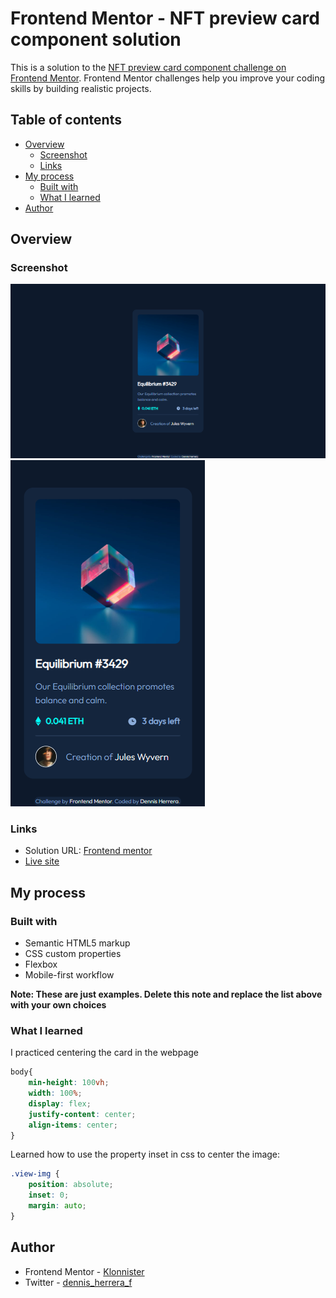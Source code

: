 # Frontend Mentor - NFT preview card component solution

This is a solution to the [NFT preview card component challenge on Frontend Mentor](https://www.frontendmentor.io/challenges/nft-preview-card-component-SbdUL_w0U). Frontend Mentor challenges help you improve your coding skills by building realistic projects. 

## Table of contents

- [Overview](#overview)
  - [Screenshot](#screenshot)
  - [Links](#links)
- [My process](#my-process)
  - [Built with](#built-with)
  - [What I learned](#what-i-learned)
- [Author](#author)

## Overview

### Screenshot

![1440px](src/screenshots/1440px.png)
![375px](src/screenshots/375px.png)

### Links

- Solution URL: [Frontend mentor](https://www.frontendmentor.io/profile/Klonnister/solutions)
- [Live site](https://klonnister.github.io/NFT-preview-card/)

## My process

### Built with

- Semantic HTML5 markup
- CSS custom properties
- Flexbox
- Mobile-first workflow

**Note: These are just examples. Delete this note and replace the list above with your own choices**

### What I learned

I practiced centering the card in the webpage

```css
body{
    min-height: 100vh;
    width: 100%;
    display: flex;
    justify-content: center;
    align-items: center;
}
```

Learned how to use the property inset in css to center the image:

```css
.view-img {
    position: absolute;
    inset: 0;
    margin: auto;
}
```

## Author

- Frontend Mentor - [Klonnister](https://www.frontendmentor.io/profile/Klonnister)
- Twitter - [dennis_herrera_f](https://www.instagram.com/dennis_herrera_f/)
